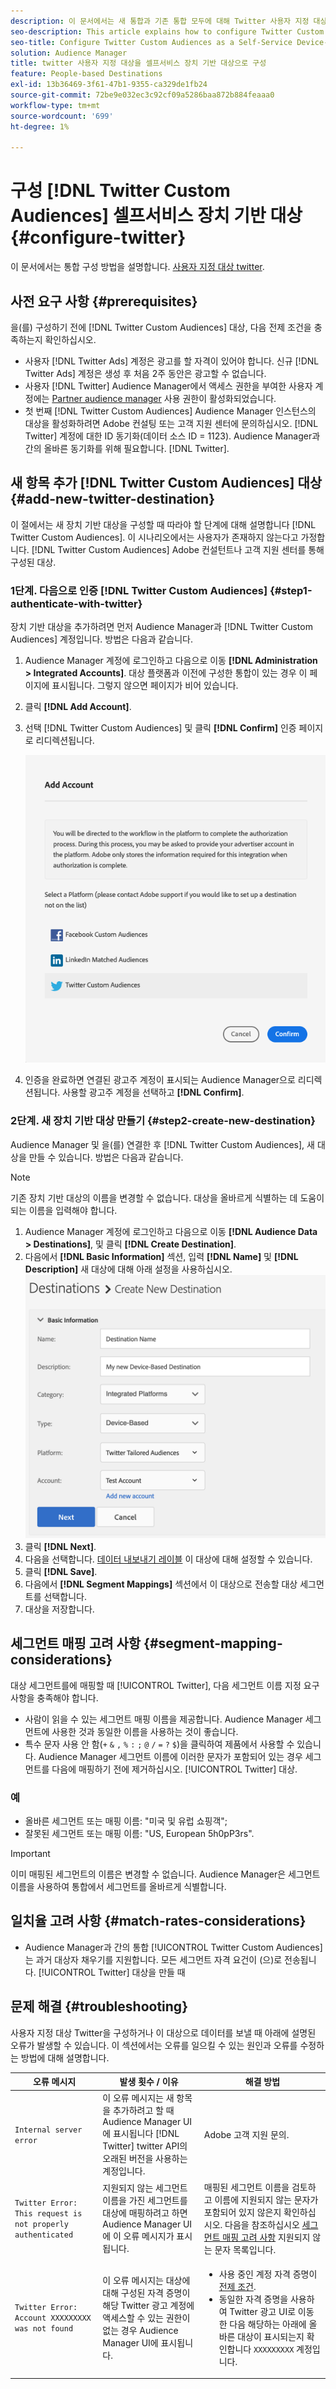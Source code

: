 ```yaml
---
description: 이 문서에서는 새 통합과 기존 통합 모두에 대해 Twitter 사용자 지정 대상을 구성하는 방법을 설명합니다.
seo-description: This article explains how to configure Twitter Custom Audiences for both new and existing integrations.
seo-title: Configure Twitter Custom Audiences as a Self-Service Device-Based Destination
solution: Audience Manager
title: twitter 사용자 지정 대상을 셀프서비스 장치 기반 대상으로 구성
feature: People-based Destinations
exl-id: 13b36469-3f61-47b1-9355-ca329de1fb24
source-git-commit: 72be9e032ec3c92cf09a5286baa872b884feaaa0
workflow-type: tm+mt
source-wordcount: '699'
ht-degree: 1%

---
```


# 구성 [!DNL Twitter Custom Audiences] 셀프서비스 장치 기반 대상 {#configure-twitter}

이 문서에서는 통합 구성 방법을 설명합니다. [사용자 지정 대상 twitter](https://business.twitter.com/en/help/campaign-setup/campaign-targeting/custom-audiences.html).

## 사전 요구 사항 {#prerequisites}

을(를) 구성하기 전에 [!DNL Twitter Custom Audiences] 대상, 다음 전제 조건을 충족하는지 확인하십시오.

* 사용자 [!DNL Twitter Ads] 계정은 광고를 할 자격이 있어야 합니다. 신규 [!DNL Twitter Ads] 계정은 생성 후 처음 2주 동안은 광고할 수 없습니다.
* 사용자 [!DNL Twitter] Audience Manager에서 액세스 권한을 부여한 사용자 계정에는 [Partner audience manager](https://business.twitter.com/en/help/troubleshooting/multi-user-login-faq.html#accesslevels) 사용 권한이 활성화되었습니다.
* 첫 번째 [!DNL Twitter Custom Audiences] Audience Manager 인스턴스의 대상을 활성화하려면 Adobe 컨설팅 또는 고객 지원 센터에 문의하십시오. [!DNL Twitter] 계정에 대한 ID 동기화(데이터 소스 ID = 1123). Audience Manager과 간의 올바른 동기화를 위해 필요합니다. [!DNL Twitter].

## 새 항목 추가 [!DNL Twitter Custom Audiences] 대상 {#add-new-twitter-destination}

이 절에서는 새 장치 기반 대상을 구성할 때 따라야 할 단계에 대해 설명합니다 [!DNL Twitter Custom Audiences]. 이 시나리오에서는 사용자가 존재하지 않는다고 가정합니다. [!DNL Twitter Custom Audiences] Adobe 컨설턴트나 고객 지원 센터를 통해 구성된 대상.

### 1단계. 다음으로 인증 [!DNL Twitter Custom Audiences] {#step1-authenticate-with-twitter}

장치 기반 대상을 추가하려면 먼저 Audience Manager과 [!DNL Twitter Custom Audiences] 계정입니다. 방법은 다음과 같습니다.

1. Audience Manager 계정에 로그인하고 다음으로 이동 **[!DNL Administration > Integrated Accounts]**. 대상 플랫폼과 이전에 구성한 통합이 있는 경우 이 페이지에 표시됩니다. 그렇지 않으면 페이지가 비어 있습니다.
1. 클릭 **[!DNL Add Account]**.
1. 선택 [!DNL Twitter Custom Audiences] 및 클릭 **[!DNL Confirm]** 인증 페이지로 리디렉션됩니다.

   ![통합 플랫폼](assets/dbd-integrated-platforms.png)

1. 인증을 완료하면 연결된 광고주 계정이 표시되는 Audience Manager으로 리디렉션됩니다. 사용할 광고주 계정을 선택하고 **[!DNL Confirm]**.

### 2단계. 새 장치 기반 대상 만들기 {#step2-create-new-destination}

Audience Manager 및 을(를) 연결한 후 [!DNL Twitter Custom Audiences], 새 대상을 만들 수 있습니다. 방법은 다음과 같습니다.

>[!NOTE]
>
>기존 장치 기반 대상의 이름을 변경할 수 없습니다. 대상을 올바르게 식별하는 데 도움이 되는 이름을 입력해야 합니다.

1. Audience Manager 계정에 로그인하고 다음으로 이동 **[!DNL Audience Data > Destinations]**, 및 클릭 **[!DNL Create Destination]**.
1. 다음에서 **[!DNL Basic Information]** 섹션, 입력 **[!DNL Name]** 및 **[!DNL Description]** 새 대상에 대해 아래 설정을 사용하십시오. ![설정](assets/dbd-new-basic.png)
1. 클릭 **[!DNL Next]**.
1. 다음을 선택합니다. [데이터 내보내기 레이블](/help/using/features/data-export-controls.md#controls-labels) 이 대상에 대해 설정할 수 있습니다.
1. 클릭 **[!DNL Save]**.
1. 다음에서 **[!DNL Segment Mappings]** 섹션에서 이 대상으로 전송할 대상 세그먼트를 선택합니다.
1. 대상을 저장합니다.

## 세그먼트 매핑 고려 사항 {#segment-mapping-considerations}

대상 세그먼트를에 매핑할 때 [!UICONTROL Twitter], 다음 세그먼트 이름 지정 요구 사항을 충족해야 합니다.

* 사람이 읽을 수 있는 세그먼트 매핑 이름을 제공합니다. Audience Manager 세그먼트에 사용한 것과 동일한 이름을 사용하는 것이 좋습니다.
* 특수 문자 사용 안 함(`+` `&` `,` `%` `:` `;` `@` `/` `=` `?` `$`)을 클릭하여 제품에서 사용할 수 있습니다. Audience Manager 세그먼트 이름에 이러한 문자가 포함되어 있는 경우 세그먼트를 다음에 매핑하기 전에 제거하십시오. [!UICONTROL Twitter] 대상.

### 예

* 올바른 세그먼트 또는 매핑 이름: &quot;미국 및 유럽 쇼핑객&quot;;
* 잘못된 세그먼트 또는 매핑 이름: &quot;US, European 5h0pP3rs&quot;.

>[!IMPORTANT]
>
>이미 매핑된 세그먼트의 이름은 변경할 수 없습니다. Audience Manager은 세그먼트 이름을 사용하여 통합에서 세그먼트를 올바르게 식별합니다.

## 일치율 고려 사항 {#match-rates-considerations}

* Audience Manager과 간의 통합 [!UICONTROL Twitter Custom Audiences] 는 과거 대상자 채우기를 지원합니다. 모든 세그먼트 자격 요건이 (으)로 전송됩니다. [!UICONTROL Twitter] 대상을 만들 때

## 문제 해결 {#troubleshooting}

사용자 지정 대상 Twitter을 구성하거나 이 대상으로 데이터를 보낼 때 아래에 설명된 오류가 발생할 수 있습니다. 이 섹션에서는 오류를 일으킬 수 있는 원인과 오류를 수정하는 방법에 대해 설명합니다.

| 오류 메시지 | 발생 횟수 / 이유 | 해결 방법 |
|---|---|---|
| `Internal server error` | 이 오류 메시지는 새 항목을 추가하려고 할 때 Audience Manager UI에 표시됩니다 [!DNL Twitter] twitter API의 오래된 버전을 사용하는 계정입니다. | Adobe 고객 지원 문의. |
| `Twitter Error: This request is not properly authenticated` | 지원되지 않는 세그먼트 이름을 가진 세그먼트를 대상에 매핑하려고 하면 Audience Manager UI에 이 오류 메시지가 표시됩니다. | 매핑된 세그먼트 이름을 검토하고 이름에 지원되지 않는 문자가 포함되어 있지 않은지 확인하십시오. 다음을 참조하십시오 [세그먼트 매핑 고려 사항](#segment-mapping-considerations) 지원되지 않는 문자 목록입니다. |
| `Twitter Error: Account XXXXXXXXX was not found` | 이 오류 메시지는 대상에 대해 구성된 자격 증명이 해당 Twitter 광고 계정에 액세스할 수 있는 권한이 없는 경우 Audience Manager UI에 표시됩니다. | <ul><li>사용 중인 계정 자격 증명이 [전제 조건](#prerequisites).</li><li>동일한 자격 증명을 사용하여 Twitter 광고 UI로 이동한 다음 해당하는 아래에 올바른 대상이 표시되는지 확인합니다 `XXXXXXXXX` 계정입니다. </li></ul> |